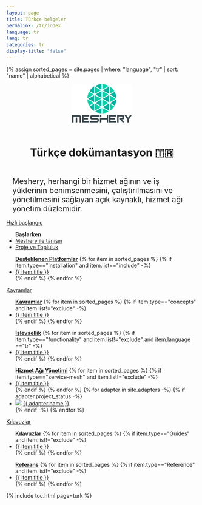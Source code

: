 ```yaml
---
layout: page
title: Türkçe belgeler
permalink: /tr/index
language: tr
lang: tr
categories: tr
display-title: "false"
---
```

{% assign sorted_pages = site.pages | where: "language", "tr" | sort: "name" | alphabetical %}

<div style="display: block; text-align: center; margin-bottom: 30px;">
    <a href="https://layer5.io/meshery">
    <img style="width: calc(100% / 3.2); margin-bottom: 20px;" 
         src="/assets/img/meshery/meshery-logo-light-text.svg" />
    </a>
    <p>
      <h1>Türkçe dokümantasyon 🇹🇷</h1>
    </p>
</div>

<p style="margin:auto;padding:1rem;font-size: 1.25rem;">Meshery, herhangi bir hizmet ağının ve iş yüklerinin benimsenmesini, çalıştırılmasını ve yönetilmesini sağlayan açık kaynaklı, hizmet ağı yönetim düzlemidir.</p>
<div class="wrapper" style="text-align: left;">

  <!-- QUICK START -->
  <div>
    <a href="{{ site.baseurl }}/tr/installation/quick-start">
        <div class="overview">Hızlı&nbsp;başlangıç</div>
    </a>
    <ul><b>Başlarken</b>
        <li><a href="{{ site.baseurl }}/tr/overview">Meshery ile tanışın</a></li>
        <li><a href="{{ site.baseurl }}/tr/project">Proje ve Topluluk</a></li>        
    </ul>
    <ul><b><a href="{{ site.baseurl }}/tr/installation/platforms" class="text-black">Desteklenen Platformlar</a></b>
        {% for item in sorted_pages %}
        {% if item.type=="installation" and item.list=="include" -%}
          <li><a href="{{ site.baseurl }}{{ item.url }}">{{ item.title }}</a>
          </li>
          {% endif %}
        {% endfor %}
      </ul>
  </div>
  
  <!-- CONCEPTS -->
  <div>
    <a href="{{ site.baseurl }}/tr/concepts">
        <div class="overview">Kavramlar</div>
    </a>
    <ul><b><a href="{{ site.baseurl }}/tr/concepts" class="text-black">Kavramlar</a></b>
      {% for item in sorted_pages %}
      {% if item.type=="concepts" and item.list!="exclude" -%}
        <li><a href="{{ site.baseurl }}{{ item.url }}">{{ item.title }}</a>
        </li>
        {% endif %}
      {% endfor %}
    </ul>
    <ul><b><a href="{{ site.baseurl }}/functionality" class="text-black">İşlevsellik</a></b>
      {% for item in sorted_pages %}
        <!-- {{ item.title }}|{{ item.type }}|{{ item.list }}|{{ item.language }}<br> -->
      {% if item.type=="functionality" and item.list!="exclude" and item.language =="tr" -%}
        <li><a href="{{ site.baseurl }}{{ item.url }}">{{ item.title }}</a>
        </li>
        {% endif %}
      {% endfor %}
    </ul>
    <ul><b><a href="{{ site.baseurl }}/service-meshes" class="text-black">Hizmet Ağı Yönetimi</a></b>
      {% for item in sorted_pages %}
      {% if item.type=="service-mesh" and item.list!="exclude" -%}
        <li><a href="{{ site.baseurl }}{{ item.url }}">{{ item.title }}</a>
        </li>
        {% endif %}
      {% endfor %}
      {% for adapter in site.adapters -%}
      {% if adapter.project_status -%}
        <li><img src="{{ adapter.image }}" style="width:20px" /> <a href="{{ site.baseurl }}{{ adapter.url }}">{{ adapter.name }}</a></li>
      {% endif -%}
      {% endfor %}
    </ul>
  </div>

  <!-- GUIDES -->
  <div>
    <a href="{{ site.baseurl }}/tr/guides">
        <div class="overview">Kılavuzlar</div>
    </a>
    <ul><b><a href="{{ site.baseurl }}/tr/guides" class="text-black">Kılavuzlar</a></b>
      {% for item in sorted_pages %}
      {% if item.type=="Guides" and item.list!="exclude" -%}
        <li><a href="{{ site.baseurl }}{{ item.url }}">{{ item.title }}</a>
        </li>
        {% endif %}
      {% endfor %}
    </ul>
    <ul><b><a href="{{ site.baseurl }}/tr/reference" class="text-black">Referans</a></b>
        {% for item in sorted_pages %}
        {% if item.type=="Reference" and item.list!="exclude" -%}
          <li><a href="{{ site.baseurl }}{{ item.url }}">{{ item.title }}</a>
          </li>
          {% endif %}
        {% endfor %}
      </ul>
  </div>
</div>

<!-- <div style="text-align:center;padding:0;margin:0;">
<img src="https://layer5.io/assets/images/meshery/meshery-logo-shadow-light-white-text-side.svg" width="60%" />
<h1>Documentation</h1>
</div> -->

<!-- TODO: check about this value page=espanol or page=turkish? -->
{% include toc.html page=turk %}
